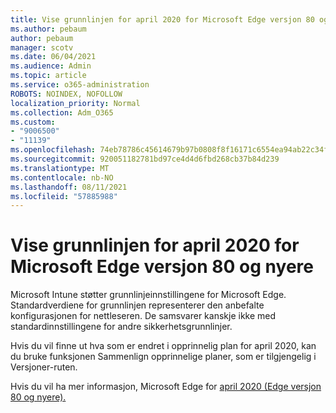 ```yaml
---
title: Vise grunnlinjen for april 2020 for Microsoft Edge versjon 80 og nyere
ms.author: pebaum
author: pebaum
manager: scotv
ms.date: 06/04/2021
ms.audience: Admin
ms.topic: article
ms.service: o365-administration
ROBOTS: NOINDEX, NOFOLLOW
localization_priority: Normal
ms.collection: Adm_O365
ms.custom:
- "9006500"
- "11139"
ms.openlocfilehash: 74eb78786c45614679b97b0808f8f16171c6554ea94ab22c34f2c45766123662
ms.sourcegitcommit: 920051182781bd97ce4d4d6fbd268cb37b84d239
ms.translationtype: MT
ms.contentlocale: nb-NO
ms.lasthandoff: 08/11/2021
ms.locfileid: "57885988"
---
```

# <a name="view-the-april-2020-baseline-for-microsoft-edge-versions-80-and-later"></a>Vise grunnlinjen for april 2020 for Microsoft Edge versjon 80 og nyere

Microsoft Intune støtter grunnlinjeinnstillingene for Microsoft Edge. Standardverdiene for grunnlinjen representerer den anbefalte konfigurasjonen for nettleseren. De samsvarer kanskje ikke med standardinnstillingene for andre sikkerhetsgrunnlinjer.

Hvis du vil finne ut hva som er endret i opprinnelig plan for april 2020, kan du bruke funksjonen Sammenlign opprinnelige planer, som er tilgjengelig i Versjoner-ruten.

Hvis du vil ha mer informasjon, Microsoft Edge for [april 2020 (Edge versjon 80 og nyere).](https://docs.microsoft.com/mem/intune/protect/security-baseline-settings-edge?pivots=edge-april-2020)